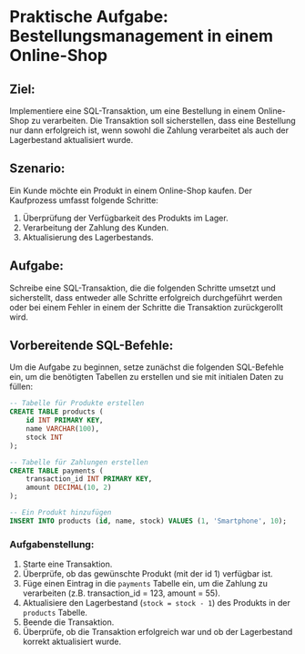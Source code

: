 # Praktische Aufgabe: Bestellungsmanagement in einem Online-Shop

## Ziel:

Implementiere eine SQL-Transaktion, um eine Bestellung in einem Online-Shop zu verarbeiten. Die Transaktion soll sicherstellen, dass eine Bestellung nur dann erfolgreich ist, wenn sowohl die Zahlung verarbeitet als auch der Lagerbestand aktualisiert wurde.

## Szenario:

Ein Kunde möchte ein Produkt in einem Online-Shop kaufen. Der Kaufprozess umfasst folgende Schritte:

1. Überprüfung der Verfügbarkeit des Produkts im Lager.
1. Verarbeitung der Zahlung des Kunden.
1. Aktualisierung des Lagerbestands.

## Aufgabe:

Schreibe eine SQL-Transaktion, die die folgenden Schritte umsetzt und sicherstellt, dass entweder alle Schritte erfolgreich durchgeführt werden oder bei einem Fehler in einem der Schritte die Transaktion zurückgerollt wird.

## Vorbereitende SQL-Befehle:

Um die Aufgabe zu beginnen, setze zunächst die folgenden SQL-Befehle ein, um die benötigten Tabellen zu erstellen und sie mit initialen Daten zu füllen:

```sql
-- Tabelle für Produkte erstellen
CREATE TABLE products (
    id INT PRIMARY KEY,
    name VARCHAR(100),
    stock INT
);

-- Tabelle für Zahlungen erstellen
CREATE TABLE payments (
    transaction_id INT PRIMARY KEY,
    amount DECIMAL(10, 2)
);

-- Ein Produkt hinzufügen
INSERT INTO products (id, name, stock) VALUES (1, 'Smartphone', 10);

```

### Aufgabenstellung:

1. Starte eine Transaktion.
2. Überprüfe, ob das gewünschte Produkt (mit der id 1) verfügbar ist.
3. Füge einen Eintrag in die `payments` Tabelle ein, um die Zahlung zu verarbeiten (z.B. transaction_id = 123, amount = 55).
4. Aktualisiere den Lagerbestand (`stock = stock - 1`) des Produkts in der `products` Tabelle.
5. Beende die Transaktion.
6. Überprüfe, ob die Transaktion erfolgreich war und ob der Lagerbestand korrekt aktualisiert wurde.
